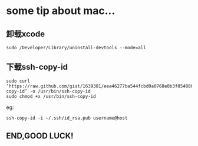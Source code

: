 some tip about mac...
=====================

卸载xcode
---------

    sudo /Developer/Library/uninstall-devtools --mode=all

下载ssh-copy-id
---------------

    sudo curl ‘https://raw.github.com/gist/1639381/eea46277ba544fcbd0a0768e8b3f854880ddb772/ssh-copy-id’ -o /usr/bin/ssh-copy-id
    sudo chmod +x /usr/bin/ssh-copy-id
eg:

    ssh-copy-id -i ~/.ssh/id_rsa.pub username@host



END,GOOD LUCK!
--------------